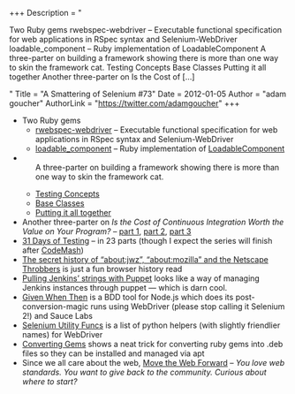 +++
Description = "<p>Two Ruby gems rwebspec-webdriver – Executable functional specification for web applications in RSpec syntax and Selenium-WebDriver loadable_component – Ruby implementation of LoadableComponent A three-parter on building a framework showing there is more than one way to skin the framework cat. Testing Concepts Base Classes Putting it all together Another three-parter on Is the Cost of […]</p>"
Title = "A Smattering of Selenium #73"
Date = 2012-01-05
Author = "adam goucher"
AuthorLink = "https://twitter.com/adamgoucher"
+++

<ul>
<li>Two Ruby gems
<ul>
<li><a href="http://rubygems.org/gems/rwebspec-webdriver">rwebspec-webdriver</a> &#8211; Executable functional specification for web applications in RSpec syntax and Selenium-WebDriver</li>
<li><a href="http://rubygems.org/gems/loadable_component">loadable_component</a> &#8211; Ruby implementation of <a href="http://code.google.com/p/selenium/wiki/LoadableComponent">LoadableComponent</a></li>
</ul>
</li>
<li>
<ul>A three-parter on building a framework showing there is more than one way to skin the framework cat.</p>
<li><a href="http://saucelabs.com/blog/index.php/2011/11/selenium-testing-framework-pt-1-testing-concepts/">Testing Concepts</a></li>
<li><a href="http://saucelabs.com/blog/index.php/2011/11/selenium-testing-framework-pt-2-base-classes/">Base Classes</a></li>
<li><a href="http://saucelabs.com/blog/index.php/2011/12/selenium-testing-framework-part-3-putting-it-all-together/">Putting it all together</a></li>
</ul>
</li>
<li>Another three-parter on <i>Is the Cost of Continuous Integration Worth the Value on Your Program?</i> &#8211; <a href="http://www.jrothman.com/blog/mpd/2011/12/is-the-cost-of-continuous-integration-worth-the-value-on-your-program-part-1.html">part 1</a>, <a href="http://www.jrothman.com/blog/mpd/2011/12/is-the-cost-of-continuous-integration-worth-the-value-on-your-program-part-2.html">part 2</a>, <a href="http://www.jrothman.com/blog/mpd/2011/12/is-the-cost-of-continuous-integration-worth-the-value-on-your-program-part-3.html">part 3</a></li>
<li><a href="http://frazzleddad.blogspot.com/2011/12/31-days-of-testing-kickoff.html">31 Days of Testing</a> &#8211; in 23 parts (though I expect the series will finish after <a href="http://www.codemash.org">CodeMash</a>)</li>
<li><a href="http://www.jwz.org/blog/2011/12/the-secret-history-of-aboutjwz-aboutmozilla-and-the-netscape-throbbers/">The secret history of &#8220;about:jwz&#8221;, &#8220;about:mozilla&#8221; and the Netscape Throbbers</a> is just a fun browser history read</li>
<li><a href="http://unethicalblogger.com/2011/12/28/jenkins-with-puppet.html">Pulling Jenkins&#8217; strings with Puppet</a> looks like a way of managing Jenkins instances through puppet &#8212; which is darn cool.</li>
<li><a href="http://mulabs.io/givenwhenthen">Given When Then</a> is a BDD tool for Node.js which does its post-conversion-magic runs using WebDriver (please stop calling it Selenium 2!) and Sauce Labs</a></li>
<li><a href="https://gist.github.com/1411564">Selenium Utility Funcs</a> is a list of python helpers (with slightly friendlier names) for WebDriver</li>
<li><a href="https://github.com/jordansissel/fpm/wiki/ConvertingGems">Converting Gems</a> shows a neat trick for converting ruby gems into .deb files so they can be installed and managed via apt</li>
<li>Since we all care about the web, <a href="http://movethewebforward.org/">Move the Web Forward</a> &#8211; <i>You love web standards. You want to give back to the community. Curious about where to start?</i></li>
</ul>

